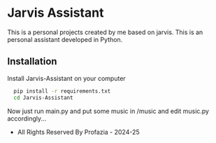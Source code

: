 
# Jarvis Assistant

This is a personal projects created by me based on jarvis. This is an personal assistant developed in Python. 

## Installation

Install Jarvis-Assistant on your computer

```bash
  pip install -r requirements.txt
  cd Jarvis-Assistant
```

Now just run main.py and put some music in /music and edit music.py accordingly...

* All Rights Reserved By Profazia - 2024-25